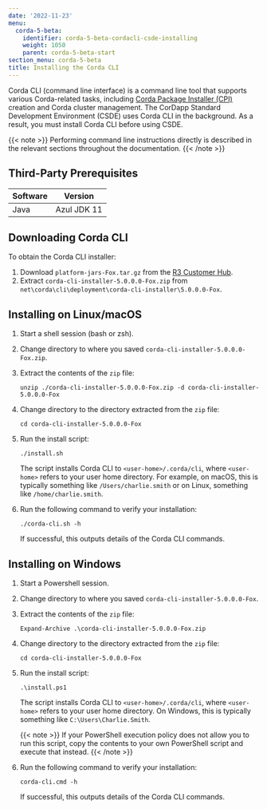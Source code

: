 ```yaml
---
date: '2022-11-23'
menu:
  corda-5-beta:
    identifier: corda-5-beta-cordacli-csde-installing
    weight: 1050
    parent: corda-5-beta-start
section_menu: corda-5-beta
title: Installing the Corda CLI
---
```


Corda CLI (command line interface) is a command line tool that supports various Corda-related tasks, including [Corda Package Installer (CPI)](../introduction/key-concepts.html#corda-package-installer-cpi) creation and Corda cluster management.
The CorDapp Standard Development Environment (CSDE) uses Corda CLI in the background. As a result, you must install Corda CLI before using CSDE.

{{< note >}}
Performing command line instructions directly is described in the relevant sections throughout the documentation. 
{{< /note >}}

## Third-Party Prerequisites

Software | Version
---------|------------
Java     | Azul JDK 11

## Downloading Corda CLI

To obtain the Corda CLI installer:
1. Download `platform-jars-Fox.tar.gz` from the [R3 Customer Hub](https://r3.force.com/).
2. Extract `corda-cli-installer-5.0.0.0-Fox.zip` from `net\corda\cli\deployment\corda-cli-installer\5.0.0.0-Fox`.

## Installing on Linux/macOS

1. Start a shell session (bash or zsh).
2. Change directory to where you saved `corda-cli-installer-5.0.0.0-Fox.zip`.
3. Extract the contents of the `zip` file:
   ```shell
   unzip ./corda-cli-installer-5.0.0.0-Fox.zip -d corda-cli-installer-5.0.0.0-Fox
   ```
4. Change directory to the directory extracted from the `zip` file:
   ```shell
   cd corda-cli-installer-5.0.0.0-Fox
   ```
5. Run the install script:
   ```shell
   ./install.sh
   ```
   The script installs Corda CLI to `<user-home>/.corda/cli`, where `<user-home>` refers to your user home directory. For example, on macOS, this is typically something like `/Users/charlie.smith` or on Linux, something like `/home/charlie.smith`.

6. Run the following command to verify your installation:
   ```shell
   ./corda-cli.sh -h
   ```
   If successful, this outputs details of the Corda CLI commands.

## Installing on Windows

1. Start a Powershell session.
2. Change directory to where you saved `corda-cli-installer-5.0.0.0-Fox`.
3. Extract the contents of the `zip` file:
   ```shell
   Expand-Archive .\corda-cli-installer-5.0.0.0-Fox.zip
   ```
4. Change directory to the directory extracted from the `zip` file:
   ```shell
   cd corda-cli-installer-5.0.0.0-Fox
   ```
5. Run the install script:
   ```shell
   .\install.ps1
   ```
   The script installs Corda CLI to `<user-home>/.corda/cli`, where `<user-home>` refers to your user home directory. On Windows, this is typically something like `C:\Users\Charlie.Smith`.

   {{< note >}}
   If your PowerShell execution policy does not allow you to run this script, copy the contents to your own PowerShell script and execute that instead.
   {{< /note >}}

6. Run the following command to verify your installation:
     ```shell
     corda-cli.cmd -h
     ```
    If successful, this outputs details of the Corda CLI commands.   
